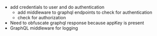 - add credentials to user and do authentication
  - add middleware to graphql endpoints to check for authentication
  - check for authorization
- Need to obfuscate graphql response because appKey is present
- GraphQL middleware for logging
